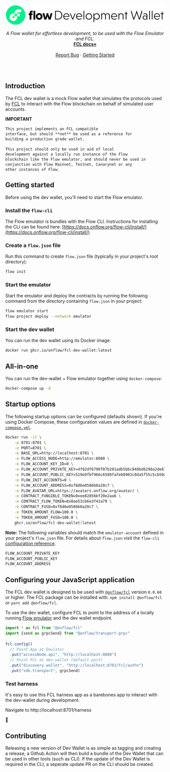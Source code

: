 <br />
<p align="center">
  <a href="">
    <img src="./banner.svg" alt="Logo" width="600" height="auto">
  </a>

  <p align="center">
    <i>A Flow wallet for effortless development, to be used with the Flow Emulator and FCL.</i>
    <br />
    <a href="https://docs.onflow.org/fcl/"><strong>FCL docs»</strong></a>
    <br />
    <br />
    <a href="https://github.com/onflow/fcl-dev-wallet/issues">Report Bug</a>
    ·
    <a href="#getting-started">Getting Started</a>
  </p>
</p>
<br />
<br />

## Introduction

The FCL dev wallet is a mock Flow wallet that simulates the protocols used by [FCL](https://docs.onflow.org/fcl/) to interact with the Flow blockchain on behalf of simulated user accounts.

**IMPORTANT**

```
This project implements an FCL compatible
interface, but should **not** be used as a reference for
building a production grade wallet.

This project should only be used in aid of local
development against a locally run instance of the Flow
blockchain like the Flow emulator, and should never be used in
conjunction with Flow Mainnet, Testnet, Canarynet or any
other instances of Flow.
```

## Getting started

Before using the dev wallet, you'll need to start the Flow emulator.

### Install the `flow-cli`

The Flow emulator is bundles with the Flow CLI. Instructions for installing the CLI can be found here: [https://docs.onflow.org/flow-cli/install/](https://docs.onflow.org/flow-cli/install/)

### Create a `flow.json` file

Run this command to create `flow.json` file (typically in your project's root directory):

```sh
flow init
```

### Start the emulator

Start the emulator and deploy the contracts by running the following command from the directory containing `flow.json` in your project:

```sh
flow emulator start
flow project deploy --network emulator
```

###  Start the dev wallet

You can run the dev wallet using its Docker image:

```sh
docker run ghcr.io/onflow/fcl-dev-wallet:latest
```

## All-in-one

You can run the dev-wallet + Flow emulator together using `docker-compose`:

```sh
docker-compose up -d
```

## Startup options

The following startup options can be configured (defaults shown). If you're using Docker Compose, these configuration values are defined in [`docker-compose.yml`](docker-compose.yml).

```sh
docker run -it \
    -p 8701:8701 \
    -e PORT=8701 \
    -e BASE_URL=http://localhost:8701 \
    -e FLOW_ACCESS_NODE=http://emulator:8080 \
    -e FLOW_ACCOUNT_KEY_ID=0 \
    -e FLOW_ACCOUNT_PRIVATE_KEY=4f82df6790f07b281adb5bbc848bd6298a2de67f94bdfac7a400d5a1b893de5 \
    -e FLOW_ACCOUNT_PUBLIC_KEY=519e9fbf966c6589fafe60903c0da5f55c5cb50aee5d870f097b35dfb6de13c170718cd92f50811cdd9290e51c2766440b696e0423a5031ae482cca79e3c479 \
    -e FLOW_INIT_ACCOUNTS=0 \
    -e FLOW_ACCOUNT_ADDRESS=0xf8d6e0586b0a20c7 \
    -e FLOW_AVATAR_URL=https://avatars.onflow.org/avatar/ \
    -e CONTRACT_FUNGIBLE_TOKEN=0xee82856bf20e2aa6 \
    -e CONTRACT_FLOW_TOKEN=0x0ae53cb6e3f42a79 \
    -e CONTRACT_FUSD=0xf8d6e0586b0a20c7 \
    -e TOKEN_AMOUNT_FLOW=100.0 \
    -e TOKEN_AMOUNT_FUSD=100.0 \
    ghcr.io/onflow/fcl-dev-wallet:latest  
```

**Note:** The following variables should match the `emulator-account` defined in your project's `flow.json` file.
 For details about `flow.json` visit the `flow-cli` [configuration reference](https://docs.onflow.org/flow-cli/configuration/).

```sh
FLOW_ACCOUNT_PRIVATE_KEY
FLOW_ACCOUNT_PUBLIC_KEY
FLOW_ACCOUNT_ADDRESS
```

## Configuring your JavaScript application

The FCL dev wallet is designed to be used with [`@onflow/fcl`](https://github.com/onflow/flow-js-sdk) version `0.0.68` or higher. The FCL package can be installed with: `npm install @onflow/fcl` or `yarn add @onflow/fcl`.

To use the dev wallet, configure FCL to point to the address of a locally running [Flow emulator](#start-the-emulator) and the dev wallet endpoint.

```javascript
import * as fcl from "@onflow/fcl"
import {send as grpcSend} from "@onflow/transport-grpc"

fcl.config()
  // Point App at Emulator
  .put("accessNode.api", "http://localhost:8080") 
  // Point FCL at dev-wallet (default port)
  .put("discovery.wallet", "http://localhost:8701/fcl/authn") 
  .put("sdk.transport", grpcSend)
```

### Test harness 

It's easy to use this FCL harness app as a barebones
app to interact with the dev-wallet during development:

Navigate to http://localhost:8701/harness

🚀

## Contributing
Releasing a new version of Dev Wallet is as simple as tagging and creating a release, a Github Action will then build a bundle of the Dev Wallet that can be used in other tools (such as CLI). If the update of the Dev Wallet is required in the CLI, a seperate update PR on the CLI should be created.
